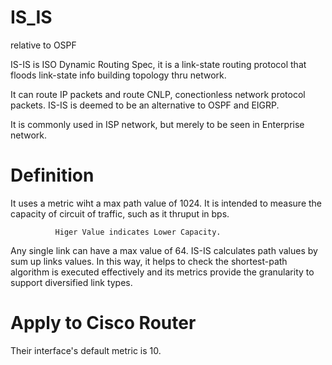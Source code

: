# IS_IS
relative to OSPF

IS-IS is ISO Dynamic Routing Spec, it is a link-state routing protocol that floods link-state info building topology thru network.

It can route IP packets and route CNLP, conectionless network protocol packets. IS-IS is deemed to be an alternative to OSPF and EIGRP.

It is commonly used in ISP network, but merely to be seen in Enterprise network.

# Definition

It uses a metric wiht a max path value of 1024. It is intended to measure the capacity of circuit of traffic, such as it thruput in bps.

              Higer Value indicates Lower Capacity.
              
Any single link can have a max value of 64. IS-IS calculates path values by sum up links values. In this way, it helps to check the shortest-path algorithm is executed effectively and its metrics provide the granularity to support diversified link types.

# Apply to Cisco Router

Their interface's default metric is 10.
